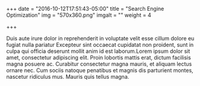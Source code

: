 +++
date = "2016-10-12T17:51:43-05:00"
title = "Search Engine Optimization"
img = "570x360.png"
imgalt = ""
weight = 4

+++

Duis aute irure dolor in reprehenderit in voluptate velit esse cillum dolore eu fugiat nulla pariatur Excepteur sint occaecat cupidatat non proident, sunt in culpa qui officia deserunt mollit anim id est laborum.Lorem ipsum dolor sit amet, consectetur adipiscing elit. Proin lobortis mattis erat, dictum facilisis magna posuere ac. Curabitur consectetur magna mauris, et aliquam lectus ornare nec. Cum sociis natoque penatibus et magnis dis parturient montes, nascetur ridiculus mus. Mauris quis tellus magna.
<!--more-->
